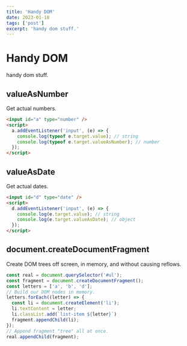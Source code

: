 ```yaml
---
title: 'Handy DOM'
date: 2023-01-18
tags: ['post']
excerpt: 'handy dom stuff.'
---
```


<hgroup>
	<h1>Handy DOM</h1>
	<p>handy dom stuff.</p>
</hgroup>

## valueAsNumber

Get actual numbers.

```html
<input id="a" type="number" />
<script>
  a.addEventListener('input', (e) => {
    console.log(typeof e.target.value); // string
    console.log(typeof e.target.valueAsNumber); // number
  });
</script>
```

## valueAsDate

Get actual dates.

```html
<input id="d" type="date" />
<script>
  d.addEventListener('input', (e) => {
    console.log(e.target.value); // string
    console.log(e.target.valueAsDate); // object
  });
</script>
```

## document.createDocumentFragment

Create DOM trees off screen, in memory, and without causing reflows.

```js
const real = document.querySelector('#ul');
const fragment = document.createDocumentFragment();
const letters = ['a', 'b', 'd'];
// Build our DOM nodes in memory.
letters.forEach((letter) => {
  const li = document.createElement('li');
  li.textContent = letter;
  li.classList.add(`list-item ${letter}`)
  fragment.appendChild(li);
});
// Append fragment "tree" all at once.
real.appendChild(fragment);
```
